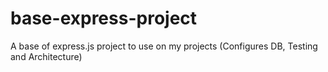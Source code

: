 # base-express-project
A base of express.js project to use on my projects (Configures DB, Testing and Architecture)